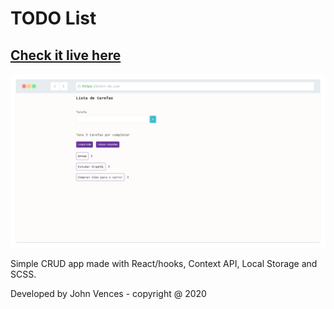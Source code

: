 # TODO List

## [Check it live here](https://list.johnvences.dev/)

![Thumbnail](thumbnail.png)

Simple CRUD app made with React/hooks, Context API, Local Storage and SCSS.

Developed by John Vences - copyright @ 2020
